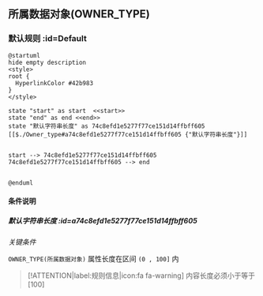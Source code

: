 ## 所属数据对象(OWNER_TYPE) <!-- {docsify-ignore-all} -->

   

### 默认规则 :id=Default

```plantuml
@startuml
hide empty description
<style>
root {
  HyperlinkColor #42b983
}
</style>

state "start" as start  <<start>>
state "end" as end <<end>>
state "默认字符串长度" as 74c8efd1e5277f77ce151d14ffbff605 [[$./Owner_type#a74c8efd1e5277f77ce151d14ffbff605 {"默认字符串长度"}]]


start --> 74c8efd1e5277f77ce151d14ffbff605 
74c8efd1e5277f77ce151d14ffbff605 --> end 


@enduml
```

#### 条件说明

##### 默认字符串长度 :id=a74c8efd1e5277f77ce151d14ffbff605


*关键条件*


`OWNER_TYPE(所属数据对象)` 属性长度在区间 `(0 , 100]` 内

> [!ATTENTION|label:规则信息|icon:fa fa-warning]
> 内容长度必须小于等于[100]







